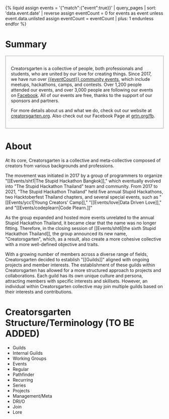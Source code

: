 {% liquid
assign events = '{"match":{"event":true}}' | query_pages | sort: 'data.event.date' | reverse
assign eventCount = 0
for events as event
  unless event.data.unlisted
    assign eventCount = eventCount | plus: 1
  endunless
endfor
%}
# Summary

<div style="padding: 1rem; border: 2px solid #0003;">

Creatorsgarten is a collective of people, both professionals and students, who are united by our love for creating things. Since 2017, we have run over [{{eventCount}} community events](/events), which include meetups, hackathons, camps, and contests. Over 1,200 people attended our events, and over 3,000 people are following our events on [Facebook](https://grtn.org/fb). All of our events are free, thanks to the support of our sponsors and partners.

For more details about us and what we do, check out our website at [creatorsgarten.org](https://creatorsgarten.org/). Also check out our Facebook Page at [grtn.org/fb](https://grtn.org/fb).

</div>

# About

At its core, Creatorsgarten is a collective and meta-collective composed of creators from various backgrounds and professions.

The movement was initiated in 2017 by a group of programmers to organize "[[Events/sht1|The Stupid Hackathon Bangkok]]," which eventually evolved into "The Stupid Hackathon Thailand" team and community. From 2017 to 2021, "The Stupid Hackathon Thailand" held five annual Stupid Hackathons, two Hacktoberfest Thailand chapters, and several special events, such as "[[Events/ycc1|Young Creators' Camp]]," "[[Events/love|Data Driven Love]]," and "[[Events/codeplearn|Code Plearn.]]"

As the group expanded and hosted more events unrelated to the annual Stupid Hackathon Thailand, it became clear that the name was no longer fitting. Therefore, in the closing session of [[Events/sht6|the sixth Stupid Hackathon Thailand]], the group announced its new name, "Creatorsgarten", which, as a result, also create a more cohesive collective with a more well-defined objective and traits.

With a growing number of members across a diverse range of fields, Creatorsgarten decided to establish "[[Guilds]]" aligned with ongoing projects and member interests. The establishment of these guilds within Creatorsgarten has allowed for a more structured approach to projects and collaborations. Each guild has its own unique culture and persona, attracting members with specific interests and skillsets. However, an individual within Creatorsgarten collective may join multiple guilds based on their interests and contributions.

# Creatorsgarten Structure/Terminology (TO BE ADDED)
- Guilds
 - Internal Guilds
 - Working Groups
- Events
 - Regular
 - Pathfinder
 - Recurring
 - Series
- Projects
- Management/Meta
 - DRI/O
 - Join
 - Lore